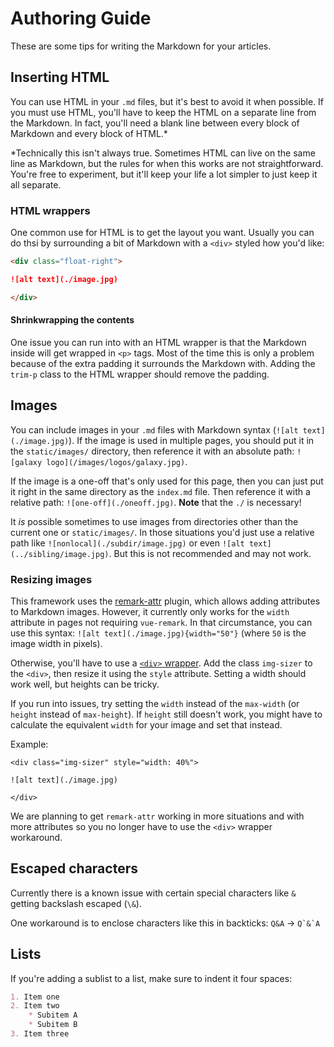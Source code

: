 Authoring Guide
===============

These are some tips for writing the Markdown for your articles.

## Inserting HTML

You can use HTML in your `.md` files, but it's best to avoid it when possible. If you must use HTML, you'll have to keep the HTML on a separate line from the Markdown. In fact, you'll need a blank line between every block of Markdown and every block of HTML.*

*Technically this isn't always true. Sometimes HTML can live on the same line as Markdown, but the rules for when this works are not straightforward. You're free to experiment, but it'll keep your life a lot simpler to just keep it all separate.

### HTML wrappers

One common use for HTML is to get the layout you want. Usually you can do thsi by surrounding a bit of Markdown with a `<div>` styled how you'd like:
```markdown
<div class="float-right">

![alt text](./image.jpg)

</div>
```

#### Shrinkwrapping the contents

One issue you can run into with an HTML wrapper is that the Markdown inside will get wrapped in `<p>` tags. Most of the time this is only a problem because of the extra padding it surrounds the Markdown with. Adding the `trim-p` class to the HTML wrapper should remove the padding.

## Images

You can include images in your `.md` files with Markdown syntax (`![alt text](./image.jpg)`). If the image is used in multiple pages, you should put it in the `static/images/` directory, then reference it with an absolute path: `![galaxy logo](/images/logos/galaxy.jpg)`.

If the image is a one-off that's only used for this page, then you can just put it right in the same directory as the `index.md` file. Then reference it with a relative path: `![one-off](./oneoff.jpg)`. **Note** that the `./` is necessary!

It *is* possible sometimes to use images from directories other than the current one or `static/images/`. In those situations you'd just use a relative path like `![nonlocal](./subdir/image.jpg)` or even `![alt text](../sibling/image.jpg)`. But this is not recommended and may not work.

### Resizing images

This framework uses the [remark-attr](https://www.npmjs.com/package/remark-attr) plugin, which allows adding attributes to Markdown images. However, it currently only works for the `width` attribute in pages not requiring `vue-remark`. In that circumstance, you can use this syntax: `![alt text](./image.jpg){width="50"}` (where `50` is the image width in pixels).

Otherwise, you'll have to use a [`<div>` wrapper](#html-wrappers). Add the class `img-sizer` to the `<div>`, then resize it using the `style` attribute. Setting a width should work well, but heights can be tricky.

If you run into issues, try setting the `width` instead of the `max-width` (or `height` instead of `max-height`). If `height` still doesn't work, you might have to calculate the equivalent `width` for your image and set that instead.

Example:
```
<div class="img-sizer" style="width: 40%">

![alt text](./image.jpg)

</div>
```

We are planning to get `remark-attr` working in more situations and with more attributes so you no longer have to use the `<div>` wrapper workaround.

## Escaped characters

Currently there is a known issue with certain special characters like `&` getting backslash escaped (`\&`).

One workaround is to enclose characters like this in backticks: `Q&A` -> ```Q`&`A```

## Lists

If you're adding a sublist to a list, make sure to indent it four spaces:
```Markdown
1. Item one
2. Item two
    * Subitem A
    * Subitem B
3. Item three
```
